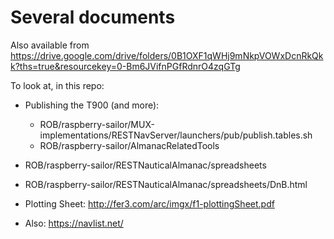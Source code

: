 # Several documents

Also available from <https://drive.google.com/drive/folders/0B1OXF1qWHj9mNkpVOWxDcnRkQkk?ths=true&resourcekey=0-Bm6JVifnPGfRdnrO4zqGTg>

To look at, in this repo:
- Publishing the T900 (and more):
  - ROB/raspberry-sailor/MUX-implementations/RESTNavServer/launchers/pub/publish.tables.sh
  - ROB/raspberry-sailor/AlmanacRelatedTools
- ROB/raspberry-sailor/RESTNauticalAlmanac/spreadsheets
- ROB/raspberry-sailor/RESTNauticalAlmanac/spreadsheets/DnB.html

- Plotting Sheet: <http://fer3.com/arc/imgx/f1-plottingSheet.pdf>

- Also: <https://navlist.net/>

